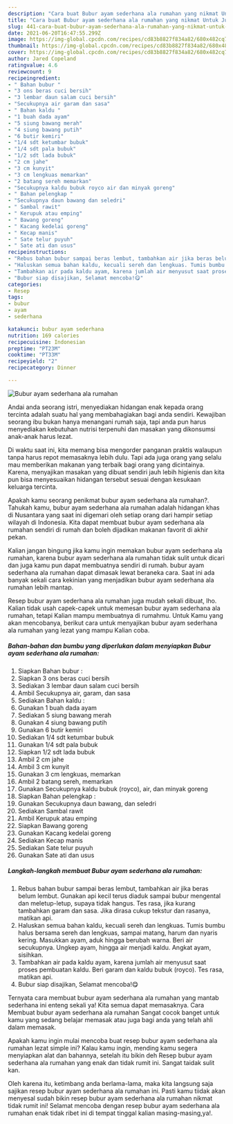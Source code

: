 ```yaml
---
description: "Cara buat Bubur ayam sederhana ala rumahan yang nikmat Untuk Jualan"
title: "Cara buat Bubur ayam sederhana ala rumahan yang nikmat Untuk Jualan"
slug: 441-cara-buat-bubur-ayam-sederhana-ala-rumahan-yang-nikmat-untuk-jualan
date: 2021-06-20T16:47:55.299Z
image: https://img-global.cpcdn.com/recipes/cd83b8827f834a82/680x482cq70/bubur-ayam-sederhana-ala-rumahan-foto-resep-utama.jpg
thumbnail: https://img-global.cpcdn.com/recipes/cd83b8827f834a82/680x482cq70/bubur-ayam-sederhana-ala-rumahan-foto-resep-utama.jpg
cover: https://img-global.cpcdn.com/recipes/cd83b8827f834a82/680x482cq70/bubur-ayam-sederhana-ala-rumahan-foto-resep-utama.jpg
author: Jared Copeland
ratingvalue: 4.6
reviewcount: 9
recipeingredient:
- " Bahan bubur "
- "3 ons beras cuci bersih"
- "3 lembar daun salam cuci bersih"
- "Secukupnya air garam dan sasa"
- " Bahan kaldu "
- "1 buah dada ayam"
- "5 siung bawang merah"
- "4 siung bawang putih"
- "6 butir kemiri"
- "1/4 sdt ketumbar bubuk"
- "1/4 sdt pala bubuk"
- "1/2 sdt lada bubuk"
- "2 cm jahe"
- "3 cm kunyit"
- "3 cm lengkuas memarkan"
- "2 batang sereh memarkan"
- "Secukupnya kaldu bubuk royco air dan minyak goreng"
- " Bahan pelengkap "
- "Secukupnya daun bawang dan seledri"
- " Sambal rawit"
- " Kerupuk atau emping"
- " Bawang goreng"
- " Kacang kedelai goreng"
- " Kecap manis"
- " Sate telur puyuh"
- " Sate ati dan usus"
recipeinstructions:
- "Rebus bahan bubur sampai beras lembut, tambahkan air jika beras belum lembut. Gunakan api kecil terus diaduk sampai bubur mengental dan meletup-letup, supaya tidak hangus. Tes rasa, jika kurang tambahkan garam dan sasa. Jika dirasa cukup tekstur dan rasanya, matikan api."
- "Haluskan semua bahan kaldu, kecuali sereh dan lengkuas. Tumis bumbu halus bersama sereh dan lengkuas, sampai matang, harum dan nyaris kering. Masukkan ayam, aduk hingga berubah warna. Beri air secukupnya. Ungkep ayam, hingga air menjadi kaldu. Angkat ayam, sisihkan."
- "Tambahkan air pada kaldu ayam, karena jumlah air menyusut saat proses pembuatan kaldu. Beri garam dan kaldu bubuk (royco). Tes rasa, matikan api."
- "Bubur siap disajikan, Selamat mencoba!😋"
categories:
- Resep
tags:
- bubur
- ayam
- sederhana

katakunci: bubur ayam sederhana 
nutrition: 169 calories
recipecuisine: Indonesian
preptime: "PT23M"
cooktime: "PT33M"
recipeyield: "2"
recipecategory: Dinner

---
```



![Bubur ayam sederhana ala rumahan](https://img-global.cpcdn.com/recipes/cd83b8827f834a82/680x482cq70/bubur-ayam-sederhana-ala-rumahan-foto-resep-utama.jpg)

Andai anda seorang istri, menyediakan hidangan enak kepada orang tercinta adalah suatu hal yang membahagiakan bagi anda sendiri. Kewajiban seorang ibu bukan hanya menangani rumah saja, tapi anda pun harus menyediakan kebutuhan nutrisi terpenuhi dan masakan yang dikonsumsi anak-anak harus lezat.

Di waktu  saat ini, kita memang bisa mengorder panganan praktis walaupun tanpa harus repot memasaknya lebih dulu. Tapi ada juga orang yang selalu mau memberikan makanan yang terbaik bagi orang yang dicintainya. Karena, menyajikan masakan yang dibuat sendiri jauh lebih higienis dan kita pun bisa menyesuaikan hidangan tersebut sesuai dengan kesukaan keluarga tercinta. 



Apakah kamu seorang penikmat bubur ayam sederhana ala rumahan?. Tahukah kamu, bubur ayam sederhana ala rumahan adalah hidangan khas di Nusantara yang saat ini digemari oleh setiap orang dari hampir setiap wilayah di Indonesia. Kita dapat membuat bubur ayam sederhana ala rumahan sendiri di rumah dan boleh dijadikan makanan favorit di akhir pekan.

Kalian jangan bingung jika kamu ingin memakan bubur ayam sederhana ala rumahan, karena bubur ayam sederhana ala rumahan tidak sulit untuk dicari dan juga kamu pun dapat membuatnya sendiri di rumah. bubur ayam sederhana ala rumahan dapat dimasak lewat beraneka cara. Saat ini ada banyak sekali cara kekinian yang menjadikan bubur ayam sederhana ala rumahan lebih mantap.

Resep bubur ayam sederhana ala rumahan juga mudah sekali dibuat, lho. Kalian tidak usah capek-capek untuk memesan bubur ayam sederhana ala rumahan, tetapi Kalian mampu membuatnya di rumahmu. Untuk Kamu yang akan mencobanya, berikut cara untuk menyajikan bubur ayam sederhana ala rumahan yang lezat yang mampu Kalian coba.

<!--inarticleads1-->

##### Bahan-bahan dan bumbu yang diperlukan dalam menyiapkan Bubur ayam sederhana ala rumahan:

1. Siapkan  Bahan bubur :
1. Siapkan 3 ons beras cuci bersih
1. Sediakan 3 lembar daun salam cuci bersih
1. Ambil Secukupnya air, garam, dan sasa
1. Sediakan  Bahan kaldu :
1. Gunakan 1 buah dada ayam
1. Sediakan 5 siung bawang merah
1. Gunakan 4 siung bawang putih
1. Gunakan 6 butir kemiri
1. Sediakan 1/4 sdt ketumbar bubuk
1. Gunakan 1/4 sdt pala bubuk
1. Siapkan 1/2 sdt lada bubuk
1. Ambil 2 cm jahe
1. Ambil 3 cm kunyit
1. Gunakan 3 cm lengkuas, memarkan
1. Ambil 2 batang sereh, memarkan
1. Gunakan Secukupnya kaldu bubuk (royco), air, dan minyak goreng
1. Siapkan  Bahan pelengkap :
1. Gunakan Secukupnya daun bawang, dan seledri
1. Sediakan  Sambal rawit
1. Ambil  Kerupuk atau emping
1. Siapkan  Bawang goreng
1. Gunakan  Kacang kedelai goreng
1. Sediakan  Kecap manis
1. Sediakan  Sate telur puyuh
1. Gunakan  Sate ati dan usus




<!--inarticleads2-->

##### Langkah-langkah membuat Bubur ayam sederhana ala rumahan:

1. Rebus bahan bubur sampai beras lembut, tambahkan air jika beras belum lembut. Gunakan api kecil terus diaduk sampai bubur mengental dan meletup-letup, supaya tidak hangus. Tes rasa, jika kurang tambahkan garam dan sasa. Jika dirasa cukup tekstur dan rasanya, matikan api.
1. Haluskan semua bahan kaldu, kecuali sereh dan lengkuas. Tumis bumbu halus bersama sereh dan lengkuas, sampai matang, harum dan nyaris kering. Masukkan ayam, aduk hingga berubah warna. Beri air secukupnya. Ungkep ayam, hingga air menjadi kaldu. Angkat ayam, sisihkan.
1. Tambahkan air pada kaldu ayam, karena jumlah air menyusut saat proses pembuatan kaldu. Beri garam dan kaldu bubuk (royco). Tes rasa, matikan api.
1. Bubur siap disajikan, Selamat mencoba!😋




Ternyata cara membuat bubur ayam sederhana ala rumahan yang mantab sederhana ini enteng sekali ya! Kita semua dapat memasaknya. Cara Membuat bubur ayam sederhana ala rumahan Sangat cocok banget untuk kamu yang sedang belajar memasak atau juga bagi anda yang telah ahli dalam memasak.

Apakah kamu ingin mulai mencoba buat resep bubur ayam sederhana ala rumahan lezat simple ini? Kalau kamu ingin, mending kamu segera menyiapkan alat dan bahannya, setelah itu bikin deh Resep bubur ayam sederhana ala rumahan yang enak dan tidak rumit ini. Sangat taidak sulit kan. 

Oleh karena itu, ketimbang anda berlama-lama, maka kita langsung saja sajikan resep bubur ayam sederhana ala rumahan ini. Pasti kamu tiidak akan menyesal sudah bikin resep bubur ayam sederhana ala rumahan nikmat tidak rumit ini! Selamat mencoba dengan resep bubur ayam sederhana ala rumahan enak tidak ribet ini di tempat tinggal kalian masing-masing,ya!.

